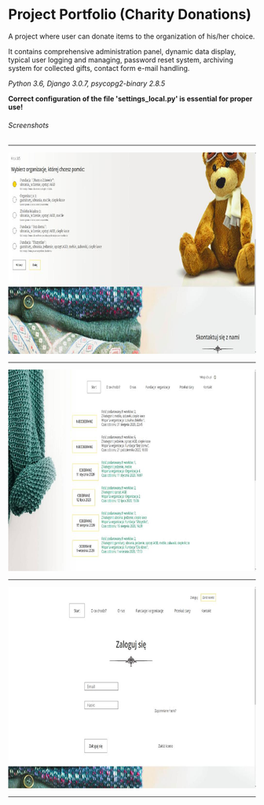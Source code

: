 # Project Portfolio (Charity Donations)

A project where user can donate items to the organization of his/her choice. 

It contains comprehensive administration panel, dynamic data display, 
typical user logging and managing, password reset system,
archiving system for collected gifts, contact form e-mail handling.

_Python 3.6, Django 3.0.7, psycopg2-binary 2.8.5_

**Correct configuration of the file 'settings_local.py' is essential for proper use!**

###### Screenshots
---
<img src="pic3.jpg" height="410">

---

<img src="pic2.jpg" height="410">

---
<img src="pic1.jpg" height="410">

---